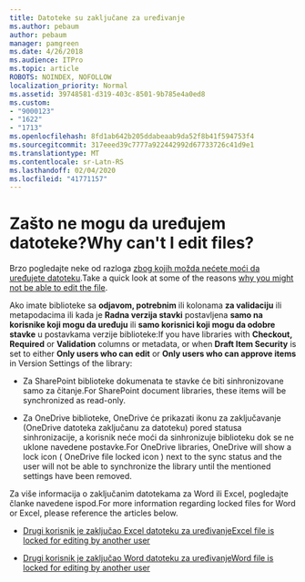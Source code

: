 ```yaml
---
title: Datoteke su zaključane za uređivanje
ms.author: pebaum
author: pebaum
manager: pamgreen
ms.date: 4/26/2018
ms.audience: ITPro
ms.topic: article
ROBOTS: NOINDEX, NOFOLLOW
localization_priority: Normal
ms.assetid: 39748581-d319-403c-8501-9b785e4a0ed8
ms.custom:
- "9000123"
- "1622"
- "1713"
ms.openlocfilehash: 8fd1ab642b205ddabeaab9da52f8b41f594753f4
ms.sourcegitcommit: 317eeed39c7777a922442992d67733726c41d9e1
ms.translationtype: MT
ms.contentlocale: sr-Latn-RS
ms.lasthandoff: 02/04/2020
ms.locfileid: "41771157"
---
```

# <a name="why-cant-i-edit-files"></a><span data-ttu-id="f7a26-102">Zašto ne mogu da uređujem datoteke?</span><span class="sxs-lookup"><span data-stu-id="f7a26-102">Why can't I edit files?</span></span>

<span data-ttu-id="f7a26-103">Brzo pogledajte neke od razloga [zbog kojih možda nećete moći da uređujete datoteku](https://support.office.com/article/why-can-t-i-edit-this-file-97315f48-aa5e-49d3-a4ae-a14b73daf87b).</span><span class="sxs-lookup"><span data-stu-id="f7a26-103">Take a quick look at some of the reasons [why you might not be able to edit the file](https://support.office.com/article/why-can-t-i-edit-this-file-97315f48-aa5e-49d3-a4ae-a14b73daf87b).</span></span>

<span data-ttu-id="f7a26-104">Ako imate biblioteke sa **odjavom, potrebnim** ili kolonama **za validaciju** ili metapodacima ili kada je **Radna verzija stavki** postavljena **samo na korisnike koji mogu da uređuju** ili **samo korisnici koji mogu da odobre stavke** u postavkama verzije biblioteke:</span><span class="sxs-lookup"><span data-stu-id="f7a26-104">If you have libraries with **Checkout, Required** or **Validation** columns or metadata, or when **Draft Item Security** is set to either **Only users who can edit** or **Only users who can approve items** in Version Settings of the library:</span></span>

- <span data-ttu-id="f7a26-105">Za SharePoint biblioteke dokumenata te stavke će biti sinhronizovane samo za čitanje.</span><span class="sxs-lookup"><span data-stu-id="f7a26-105">For SharePoint document libraries, these items will be synchronized as read-only.</span></span>

- <span data-ttu-id="f7a26-106">Za OneDrive biblioteke, OneDrive će prikazati ikonu za zaključavanje (OneDrive datoteka zaključanu za datoteku) pored statusa sinhronizacije, a korisnik neće moći da sinhronizuje biblioteku dok se ne uklone navedene postavke.</span><span class="sxs-lookup"><span data-stu-id="f7a26-106">For OneDrive libraries, OneDrive will show a lock icon ( OneDrive file locked icon ) next to the sync status and the user will not be able to synchronize the library until the mentioned settings have been removed.</span></span> 

<span data-ttu-id="f7a26-107">Za više informacija o zaključanim datotekama za Word ili Excel, pogledajte članke navedene ispod.</span><span class="sxs-lookup"><span data-stu-id="f7a26-107">For more information regarding locked files for Word or Excel, please reference the articles below.</span></span>

- [<span data-ttu-id="f7a26-108">Drugi korisnik je zaključao Excel datoteku za uređivanje</span><span class="sxs-lookup"><span data-stu-id="f7a26-108">Excel file is locked for editing by another user</span></span>](https://support.office.com/article/Excel-file-is-locked-for-editing-by-another-user-6fa93887-2c2c-45f0-abcc-31b04aed68b3)

- [<span data-ttu-id="f7a26-109">Drugi korisnik je zaključao Word datoteku za uređivanje</span><span class="sxs-lookup"><span data-stu-id="f7a26-109">Word file is locked for editing by another user</span></span>](https://support.microsoft.com/help/313472/the-document-is-locked-for-editing-by-another-user-error-message-when)

